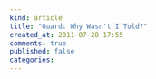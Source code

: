 ```yaml
---
kind: article
title: "Guard: Why Wasn't I Told?"
created_at: 2011-07-28 17:55
comments: true
published: false
categories: 
---
```

